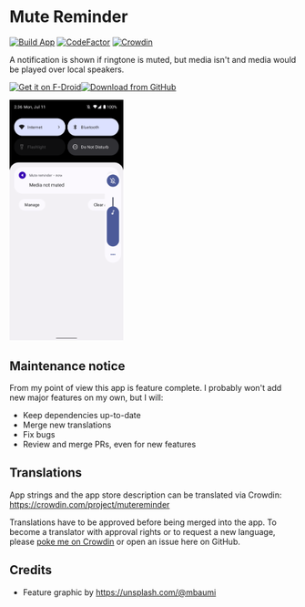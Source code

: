 # Mute Reminder

[![Build App](https://github.com/mueller-ma/MuteReminder/actions/workflows/build.yml/badge.svg)](https://github.com/mueller-ma/MuteReminder/actions/workflows/build.yml)
[![CodeFactor](https://www.codefactor.io/repository/github/mueller-ma/mutereminder/badge)](https://www.codefactor.io/repository/github/mueller-ma/mutereminder)
[![Crowdin](https://badges.crowdin.net/mutereminder/localized.svg)](https://crowdin.com/project/mutereminder)

A notification is shown if ringtone is muted, but media isn't and media would be played over local speakers.

[<img alt="Get it on F-Droid" height="80" src="https://raw.githubusercontent.com/mueller-ma/android-common/main/assets/get-it-on-fdroid.png"/>](https://f-droid.org/de/packages/com.github.muellerma.mute_reminder/)[<img alt="Download from GitHub" height="80" src="https://raw.githubusercontent.com/mueller-ma/android-common/main/assets/direct-apk-download.png"/>](https://github.com/mueller-ma/MuteReminder/releases)

<img src="fastlane/metadata/android/en-US/images/phoneScreenshots/1.png" alt="Screenshot" width=200px>

## Maintenance notice

From my point of view this app is feature complete. I probably won't add new major features on my own, but I will:
* Keep dependencies up-to-date
* Merge new translations
* Fix bugs
* Review and merge PRs, even for new features

## Translations

App strings and the app store description can be translated via Crowdin: https://crowdin.com/project/mutereminder

Translations have to be approved before being merged into the app. To become a translator with approval rights or to request a new language, please [poke me on Crowdin](https://crowdin.com/profile/mueller-ma) or open an issue here on GitHub.

## Credits

* Feature graphic by https://unsplash.com/@mbaumi
